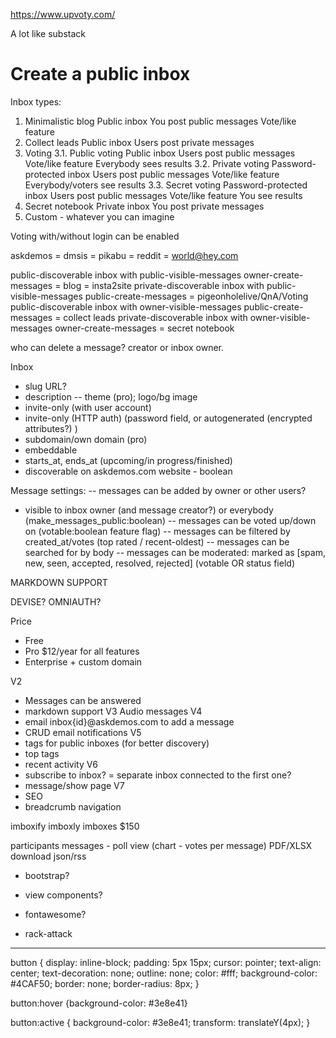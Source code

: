 https://www.upvoty.com/

A lot like substack

<h1>Create a public inbox</h1>

Inbox types:
  1. Minimalistic blog
    Public inbox
    You post public messages
    Vote/like feature
  2. Collect leads
    Public inbox
    Users post private messages
  3. Voting
    3.1. Public voting
      Public inbox
      Users post public messages
      Vote/like feature
      Everybody sees results
    3.2. Private voting
      Password-protected inbox
      Users post public messages
      Vote/like feature
      Everybody/voters see results
    3.3. Secret voting
      Password-protected inbox
      Users post public messages
      Vote/like feature
      You see results
  4. Secret notebook
    Private inbox
    You post private messages
  5. Custom - whatever you can imagine

Voting with/without login can be enabled

askdemos = dmsis = pikabu = reddit = world@hey.com

public-discoverable inbox with public-visible-messages owner-create-messages = blog = insta2site
private-discoverable inbox with public-visible-messages public-create-messages = pigeonholelive/QnA/Voting
public-discoverable inbox with owner-visible-messages public-create-messages = collect leads
private-discoverable inbox with owner-visible-messages owner-create-messages = secret notebook

who can delete a message? creator or inbox owner.


Inbox
- slug URL?
- description
-- theme (pro); logo/bg image
- invite-only (with user account)
- invite-only (HTTP auth) (password field, or autogenerated (encrypted attributes?) )
- subdomain/own domain (pro)
- embeddable
- starts_at, ends_at (upcoming/in progress/finished)
- discoverable on askdemos.com website - boolean

Message settings:
  -- messages can be added by owner or other users?
  - visible to inbox owner (and message creator?) or everybody (make_messages_public:boolean)
  -- messages can be voted up/down on (votable:boolean feature flag)
  -- messages can be filtered by created_at/votes (top rated / recent-oldest)
  -- messages can be searched for by body
  -- messages can be moderated: marked as [spam, new, seen, accepted, resolved, rejected] (votable OR status field)


MARKDOWN SUPPORT

DEVISE? OMNIAUTH?

Price
- Free
- Pro $12/year for all features
- Enterprise + custom domain

V2 
- Messages can be answered
- markdown support
V3 Audio messages
V4
- email inbox{id}@askdemos.com to add a message
- CRUD email notifications
V5
- tags for public inboxes (for better discovery)
- top tags
- recent activity
V6
- subscribe to inbox? = separate inbox connected to the first one?
- message/show page
V7
- SEO
- breadcrumb navigation

imboxify
imboxly
imboxes $150

participants
messages - poll view (chart - votes per message)
PDF/XLSX download
json/rss


- bootstrap?
- view components?
- fontawesome?

- rack-attack


******



button {
  display: inline-block;
  padding: 5px 15px;
  cursor: pointer;
  text-align: center;
  text-decoration: none;
  outline: none;
  color: #fff;
  background-color: #4CAF50;
  border: none;
  border-radius: 8px;
}

button:hover {background-color: #3e8e41}

button:active {
  background-color: #3e8e41;
  transform: translateY(4px);
}
